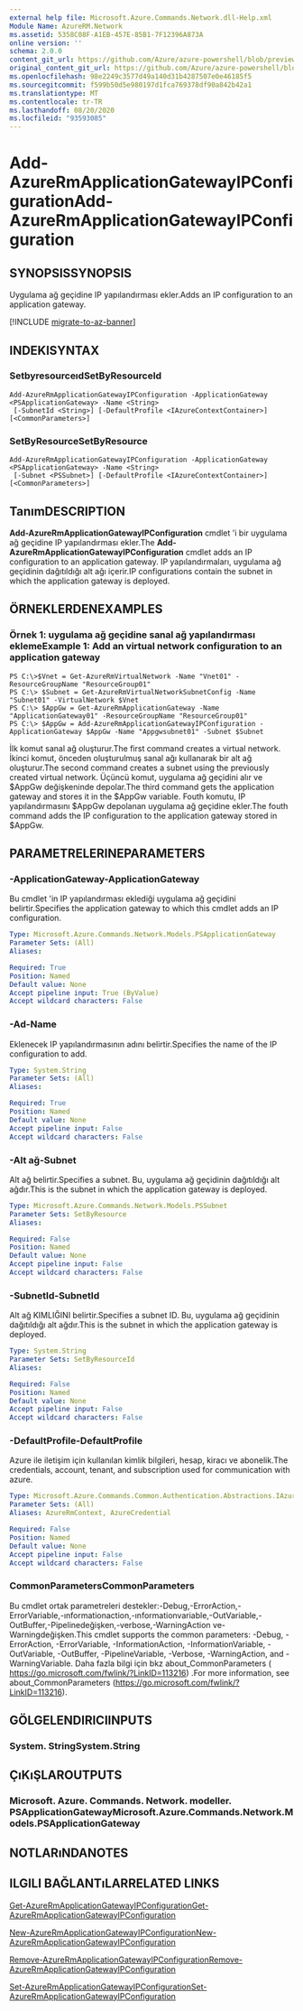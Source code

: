 ```yaml
---
external help file: Microsoft.Azure.Commands.Network.dll-Help.xml
Module Name: AzureRM.Network
ms.assetid: 5358C08F-A1EB-457E-85B1-7F12396A873A
online version: ''
schema: 2.0.0
content_git_url: https://github.com/Azure/azure-powershell/blob/preview/src/ResourceManager/Network/Commands.Network/help/Add-AzureRmApplicationGatewayIPConfiguration.md
original_content_git_url: https://github.com/Azure/azure-powershell/blob/preview/src/ResourceManager/Network/Commands.Network/help/Add-AzureRmApplicationGatewayIPConfiguration.md
ms.openlocfilehash: 98e2249c3577d49a140d31b4287507e0e46185f5
ms.sourcegitcommit: f599b50d5e980197d1fca769378df90a842b42a1
ms.translationtype: MT
ms.contentlocale: tr-TR
ms.lasthandoff: 08/20/2020
ms.locfileid: "93593085"
---
```

# <span data-ttu-id="8742f-101">Add-AzureRmApplicationGatewayIPConfiguration</span><span class="sxs-lookup"><span data-stu-id="8742f-101">Add-AzureRmApplicationGatewayIPConfiguration</span></span>

## <span data-ttu-id="8742f-102">SYNOPSIS</span><span class="sxs-lookup"><span data-stu-id="8742f-102">SYNOPSIS</span></span>
<span data-ttu-id="8742f-103">Uygulama ağ geçidine IP yapılandırması ekler.</span><span class="sxs-lookup"><span data-stu-id="8742f-103">Adds an IP configuration to an application gateway.</span></span>

[!INCLUDE [migrate-to-az-banner](../../includes/migrate-to-az-banner.md)]

## <span data-ttu-id="8742f-104">INDEKI</span><span class="sxs-lookup"><span data-stu-id="8742f-104">SYNTAX</span></span>

### <span data-ttu-id="8742f-105">Setbyresourceıd</span><span class="sxs-lookup"><span data-stu-id="8742f-105">SetByResourceId</span></span>
```
Add-AzureRmApplicationGatewayIPConfiguration -ApplicationGateway <PSApplicationGateway> -Name <String>
 [-SubnetId <String>] [-DefaultProfile <IAzureContextContainer>] [<CommonParameters>]
```

### <span data-ttu-id="8742f-106">SetByResource</span><span class="sxs-lookup"><span data-stu-id="8742f-106">SetByResource</span></span>
```
Add-AzureRmApplicationGatewayIPConfiguration -ApplicationGateway <PSApplicationGateway> -Name <String>
 [-Subnet <PSSubnet>] [-DefaultProfile <IAzureContextContainer>] [<CommonParameters>]
```

## <span data-ttu-id="8742f-107">Tanım</span><span class="sxs-lookup"><span data-stu-id="8742f-107">DESCRIPTION</span></span>
<span data-ttu-id="8742f-108">**Add-AzureRmApplicationGatewayIPConfiguration** cmdlet 'i bir uygulama ağ geçidine IP yapılandırması ekler.</span><span class="sxs-lookup"><span data-stu-id="8742f-108">The **Add-AzureRmApplicationGatewayIPConfiguration** cmdlet adds an IP configuration to an application gateway.</span></span>
<span data-ttu-id="8742f-109">IP yapılandırmaları, uygulama ağ geçidinin dağıtıldığı alt ağı içerir.</span><span class="sxs-lookup"><span data-stu-id="8742f-109">IP configurations contain the subnet in which the application gateway is deployed.</span></span>

## <span data-ttu-id="8742f-110">ÖRNEKLERDEN</span><span class="sxs-lookup"><span data-stu-id="8742f-110">EXAMPLES</span></span>

### <span data-ttu-id="8742f-111">Örnek 1: uygulama ağ geçidine sanal ağ yapılandırması ekleme</span><span class="sxs-lookup"><span data-stu-id="8742f-111">Example 1: Add an virtual network configuration to an application gateway</span></span>
```
PS C:\>$Vnet = Get-AzureRmVirtualNetwork -Name "Vnet01" -ResourceGroupName "ResourceGroup01"
PS C:\> $Subnet = Get-AzureRmVirtualNetworkSubnetConfig -Name "Subnet01" -VirtualNetwork $Vnet 
PS C:\> $AppGw = Get-AzureRmApplicationGateway -Name "ApplicationGateway01" -ResourceGroupName "ResourceGroup01"
PS C:\> $AppGw = Add-AzureRmApplicationGatewayIPConfiguration -ApplicationGateway $AppGw -Name "Appgwsubnet01" -Subnet $Subnet
```

<span data-ttu-id="8742f-112">İlk komut sanal ağ oluşturur.</span><span class="sxs-lookup"><span data-stu-id="8742f-112">The first command creates a virtual network.</span></span>
<span data-ttu-id="8742f-113">İkinci komut, önceden oluşturulmuş sanal ağı kullanarak bir alt ağ oluşturur.</span><span class="sxs-lookup"><span data-stu-id="8742f-113">The second command creates a subnet using the previously created virtual network.</span></span>
<span data-ttu-id="8742f-114">Üçüncü komut, uygulama ağ geçidini alır ve $AppGw değişkeninde depolar.</span><span class="sxs-lookup"><span data-stu-id="8742f-114">The third command gets the application gateway and stores it in the $AppGw variable.</span></span>
<span data-ttu-id="8742f-115">Fouth komutu, IP yapılandırmasını $AppGw depolanan uygulama ağ geçidine ekler.</span><span class="sxs-lookup"><span data-stu-id="8742f-115">The fouth command adds the IP configuration to the application gateway stored in $AppGw.</span></span>

## <span data-ttu-id="8742f-116">PARAMETRELERINE</span><span class="sxs-lookup"><span data-stu-id="8742f-116">PARAMETERS</span></span>

### <span data-ttu-id="8742f-117">-ApplicationGateway</span><span class="sxs-lookup"><span data-stu-id="8742f-117">-ApplicationGateway</span></span>
<span data-ttu-id="8742f-118">Bu cmdlet 'in IP yapılandırması eklediği uygulama ağ geçidini belirtir.</span><span class="sxs-lookup"><span data-stu-id="8742f-118">Specifies the application gateway to which this cmdlet adds an IP configuration.</span></span>

```yaml
Type: Microsoft.Azure.Commands.Network.Models.PSApplicationGateway
Parameter Sets: (All)
Aliases: 

Required: True
Position: Named
Default value: None
Accept pipeline input: True (ByValue)
Accept wildcard characters: False
```

### <span data-ttu-id="8742f-119">-Ad</span><span class="sxs-lookup"><span data-stu-id="8742f-119">-Name</span></span>
<span data-ttu-id="8742f-120">Eklenecek IP yapılandırmasının adını belirtir.</span><span class="sxs-lookup"><span data-stu-id="8742f-120">Specifies the name of the IP configuration to add.</span></span>

```yaml
Type: System.String
Parameter Sets: (All)
Aliases: 

Required: True
Position: Named
Default value: None
Accept pipeline input: False
Accept wildcard characters: False
```

### <span data-ttu-id="8742f-121">-Alt ağ</span><span class="sxs-lookup"><span data-stu-id="8742f-121">-Subnet</span></span>
<span data-ttu-id="8742f-122">Alt ağ belirtir.</span><span class="sxs-lookup"><span data-stu-id="8742f-122">Specifies a subnet.</span></span>
<span data-ttu-id="8742f-123">Bu, uygulama ağ geçidinin dağıtıldığı alt ağdır.</span><span class="sxs-lookup"><span data-stu-id="8742f-123">This is the subnet in which the application gateway is deployed.</span></span>

```yaml
Type: Microsoft.Azure.Commands.Network.Models.PSSubnet
Parameter Sets: SetByResource
Aliases: 

Required: False
Position: Named
Default value: None
Accept pipeline input: False
Accept wildcard characters: False
```

### <span data-ttu-id="8742f-124">-SubnetId</span><span class="sxs-lookup"><span data-stu-id="8742f-124">-SubnetId</span></span>
<span data-ttu-id="8742f-125">Alt ağ KIMLIĞINI belirtir.</span><span class="sxs-lookup"><span data-stu-id="8742f-125">Specifies a subnet ID.</span></span>
<span data-ttu-id="8742f-126">Bu, uygulama ağ geçidinin dağıtıldığı alt ağdır.</span><span class="sxs-lookup"><span data-stu-id="8742f-126">This is the subnet in which the application gateway is deployed.</span></span>

```yaml
Type: System.String
Parameter Sets: SetByResourceId
Aliases: 

Required: False
Position: Named
Default value: None
Accept pipeline input: False
Accept wildcard characters: False
```

### <span data-ttu-id="8742f-127">-DefaultProfile</span><span class="sxs-lookup"><span data-stu-id="8742f-127">-DefaultProfile</span></span>
<span data-ttu-id="8742f-128">Azure ile iletişim için kullanılan kimlik bilgileri, hesap, kiracı ve abonelik.</span><span class="sxs-lookup"><span data-stu-id="8742f-128">The credentials, account, tenant, and subscription used for communication with azure.</span></span>

```yaml
Type: Microsoft.Azure.Commands.Common.Authentication.Abstractions.IAzureContextContainer
Parameter Sets: (All)
Aliases: AzureRmContext, AzureCredential

Required: False
Position: Named
Default value: None
Accept pipeline input: False
Accept wildcard characters: False
```

### <span data-ttu-id="8742f-129">CommonParameters</span><span class="sxs-lookup"><span data-stu-id="8742f-129">CommonParameters</span></span>
<span data-ttu-id="8742f-130">Bu cmdlet ortak parametreleri destekler:-Debug,-ErrorAction,-ErrorVariable,-ınformationaction,-ınformationvariable,-OutVariable,-OutBuffer,-Pipelinedeğişken,-verbose,-WarningAction ve-Warningdeğişken.</span><span class="sxs-lookup"><span data-stu-id="8742f-130">This cmdlet supports the common parameters: -Debug, -ErrorAction, -ErrorVariable, -InformationAction, -InformationVariable, -OutVariable, -OutBuffer, -PipelineVariable, -Verbose, -WarningAction, and -WarningVariable.</span></span> <span data-ttu-id="8742f-131">Daha fazla bilgi için bkz about_CommonParameters ( https://go.microsoft.com/fwlink/?LinkID=113216) .</span><span class="sxs-lookup"><span data-stu-id="8742f-131">For more information, see about_CommonParameters (https://go.microsoft.com/fwlink/?LinkID=113216).</span></span>

## <span data-ttu-id="8742f-132">GÖLGELENDIRICI</span><span class="sxs-lookup"><span data-stu-id="8742f-132">INPUTS</span></span>

### <span data-ttu-id="8742f-133">System. String</span><span class="sxs-lookup"><span data-stu-id="8742f-133">System.String</span></span>

## <span data-ttu-id="8742f-134">ÇıKıŞLAR</span><span class="sxs-lookup"><span data-stu-id="8742f-134">OUTPUTS</span></span>

### <span data-ttu-id="8742f-135">Microsoft. Azure. Commands. Network. modeller. PSApplicationGateway</span><span class="sxs-lookup"><span data-stu-id="8742f-135">Microsoft.Azure.Commands.Network.Models.PSApplicationGateway</span></span>

## <span data-ttu-id="8742f-136">NOTLARıNDA</span><span class="sxs-lookup"><span data-stu-id="8742f-136">NOTES</span></span>

## <span data-ttu-id="8742f-137">ILGILI BAĞLANTıLAR</span><span class="sxs-lookup"><span data-stu-id="8742f-137">RELATED LINKS</span></span>

[<span data-ttu-id="8742f-138">Get-AzureRmApplicationGatewayIPConfiguration</span><span class="sxs-lookup"><span data-stu-id="8742f-138">Get-AzureRmApplicationGatewayIPConfiguration</span></span>](./Get-AzureRmApplicationGatewayIPConfiguration.md)

[<span data-ttu-id="8742f-139">New-AzureRmApplicationGatewayIPConfiguration</span><span class="sxs-lookup"><span data-stu-id="8742f-139">New-AzureRmApplicationGatewayIPConfiguration</span></span>](./New-AzureRmApplicationGatewayIPConfiguration.md)

[<span data-ttu-id="8742f-140">Remove-AzureRmApplicationGatewayIPConfiguration</span><span class="sxs-lookup"><span data-stu-id="8742f-140">Remove-AzureRmApplicationGatewayIPConfiguration</span></span>](./Remove-AzureRmApplicationGatewayIPConfiguration.md)

[<span data-ttu-id="8742f-141">Set-AzureRmApplicationGatewayIPConfiguration</span><span class="sxs-lookup"><span data-stu-id="8742f-141">Set-AzureRmApplicationGatewayIPConfiguration</span></span>](./Set-AzureRmApplicationGatewayIPConfiguration.md)


